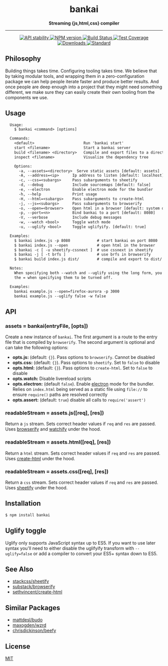 <h1 align="center">bankai</h1>

<div align="center">
  <strong>Streaming {js,html,css} compiler</strong>
</div>

---

<div align="center">
  <!-- Stability -->
  <a href="https://nodejs.org/api/documentation.html#documentation_stability_index">
    <img src="https://img.shields.io/badge/stability-experimental-orange.svg?style=flat-square"
      alt="API stability" />
  </a>
  <!-- NPM version -->
  <a href="https://npmjs.org/package/bankai">
    <img src="https://img.shields.io/npm/v/bankai.svg?style=flat-square"
      alt="NPM version" />
  </a>
  <!-- Build Status -->
  <a href="https://travis-ci.org/yoshuawuyts/bankai">
    <img src="https://img.shields.io/travis/yoshuawuyts/bankai/master.svg?style=flat-square"
      alt="Build Status" />
  </a>
  <!-- Test Coverage -->
  <a href="https://codecov.io/github/yoshuawuyts/bankai">
    <img src="https://img.shields.io/codecov/c/github/yoshuawuyts/bankai/master.svg?style=flat-square"
      alt="Test Coverage" />
  </a>
  <!-- Downloads -->
  <a href="https://npmjs.org/package/bankai">
    <img src="https://img.shields.io/npm/dm/bankai.svg?style=flat-square"
      alt="Downloads" />
  </a>
  <!-- Standard -->
  <a href="https://codecov.io/github/yoshuawuyts/bankai">
    <img src="https://img.shields.io/badge/code%20style-standard-brightgreen.svg?style=flat-square"
      alt="Standard" />
  </a>
</div>

## Philosophy
Building things takes time. Configuring tooling takes time. We believe that by
taking modular tools, and wrapping them in a zero-configuration package we
can help people iterate faster and produce better results. And once people are
deep enough into a project that they might need something different, we make
sure they can easily create their own tooling from the components we use.

## Usage
```txt
  Usage:
    $ bankai <command> [options]

  Commands:
    <default>                      Run 'bankai start'
    start <filename>               Start a bankai server
    build <filename> <directory>   Compile and export files to a directory
    inspect <filename>             Visualize the dependency tree

    Options:
      -a, --assets=<directory>  Serve static assets [default: assets]
      -A, --address=<ip>      Ip address to listen [default: localhost]
      -c, --css=<subargs>     Pass subarguments to sheetify
      -d, --debug             Include sourcemaps [default: false]
      -e, --electron          Enable electron mode for the bundler
      -h, --help              Print usage
      -H, --html=<subargs>    Pass subarguments to create-html
      -j, --js=<subargs>      Pass subarguments to browserify
      -o, --open=<browser>    Open html in a browser [default: system default]
      -p, --port=<n>          Bind bankai to a port [default: 8080]
      -V, --verbose           Include debug messages
      -w, --watch <bool>      Toggle watch mode
      -u, --uglify <bool>     Toggle uglifyify. [default: true]

  Examples:
    $ bankai index.js -p 8080            # start bankai on port 8080
    $ bankai index.js --open             # open html in the browser
    $ bankai -c [ -u sheetify-cssnext ]  # use cssnext in sheetify
    $ bankai -j [ -t brfs ]              # use brfs in browserify
    $ bankai build index.js dist/        # compile and export to dist/

  Notes:
    When specifying both --watch and --uglify using the long form, you must omit
    the = when specifying them to be turned off.

  Examples:
    bankai example.js --open=firefox-aurora -p 3000
    bankai example.js --uglify false -w false
```

## API
### assets = bankai(entryFile, [opts])
Create a new instance of `bankai`. The first argument is a route to the entry
file that is compiled by `browserify`. The second argument is optional and can
take the following options:
- __opts.js:__ (default: `{}`). Pass options to `browserify`. Cannot be
  disabled
- __opts.css:__ (default: `{}`). Pass options to `sheetify`. Set to `false` to
  disable
- __opts.html:__ (default: `{}`). Pass options to `create-html`. Set to `false`
  to disable
- __opts.watch:__ Disable livereload scripts
- __opts.electron:__ (default `false`). Enable [electron][electron] mode for
  the bundler.  Relies on `index.html` being served as a static file using
  `file://` to ensure `require()` paths are resolved correctly
- __opts.assert:__ (default: `true`) disable all calls to `require('assert')`

### readableStream = assets.js([req], [res])
Return a `js` stream. Sets correct header values if `req` and `res` are passed.
Uses [browserify][browserify] and [watchify][watchify] under the hood.

### readableStream = assets.html([req], [res])
Return a `html` stream. Sets correct header values if `req` and `res` are
passed. Uses [create-html][chtml] under the hood.

### readableStream = assets.css([req], [res])
Return a `css` stream. Sets correct header values if `req` and `res` are
passed. Uses [sheetify][sheetify] under the hood.

## Installation
```sh
$ npm install bankai
```

## Uglify toggle
Uglify only supports JavaScript syntax up to ES5. If you want to use later
syntax you'll need to either disable the uglifyify transform with
`--uglify=false` or add a compiler to convert your ES5+ syntax down to ES5.

## See Also
- [stackcss/sheetify][sheetify]
- [substack/browserify][browserify]
- [sethvincent/create-html][chtml]

## Similar Packages
- [mattdesl/budo](https://www.npmjs.com/package/budo)
- [maxogden/wzrd](https://www.npmjs.com/package/wzrd)
- [chrisdickinson/beefy](https://www.npmjs.com/package/beefy)

## License
[MIT](https://tldrlegal.com/license/mit-license)

[0]: https://img.shields.io/badge/stability-experimental-orange.svg?style=flat-square
[1]: https://nodejs.org/api/documentation.html#documentation_stability_index
[2]: https://img.shields.io/npm/v/bankai.svg?style=flat-square
[3]: https://npmjs.org/package/bankai
[4]: https://img.shields.io/travis/yoshuawuyts/bankai/master.svg?style=flat-square
[5]: https://travis-ci.org/yoshuawuyts/bankai
[8]: http://img.shields.io/npm/dm/bankai.svg?style=flat-square
[9]: https://npmjs.org/package/bankai
[10]: https://img.shields.io/badge/code%20style-standard-brightgreen.svg?style=flat-square
[11]: https://github.com/feross/standard
[electron]: https://github.com/electron/electron
[sheetify]: https://github.com/stackcss/sheetify
[watchify]: https://github.com/substack/watchify
[browserify]: https://github.com/substack/node-browserify
[chtml]: https://github.com/sethvincent/create-html
